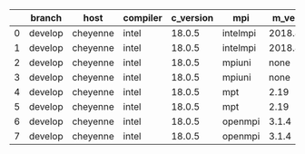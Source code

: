 |    | branch   | host     | compiler   | c_version   | mpi      | m_version   | o_g   | os    | build   |   u_pass |   u_fail |   s_pass |   s_fail |   e_pass |   e_fail |   nuopc_pass |   nuopc_fail | hash                                                                                                                           | modified            |
|----|----------|----------|------------|-------------|----------|-------------|-------|-------|---------|----------|----------|----------|----------|----------|----------|--------------|--------------|--------------------------------------------------------------------------------------------------------------------------------|---------------------|
|  0 | develop  | cheyenne | intel      | 18.0.5      | intelmpi | 2018.4.274  | O     | Linux | Pass    |    13687 |        0 |       49 |        0 |       80 |        0 |           50 |            0 | [artifacts](https://github.com/esmf-org/esmf-test-artifacts/tree/cheyenne/develop/cheyenne/intel/18.0.5/O/intelmpi/2018.4.274) | 02/17/2022_09:47:28 |
|  1 | develop  | cheyenne | intel      | 18.0.5      | intelmpi | 2018.4.274  | g     | Linux | Pass    |    13687 |        0 |       49 |        0 |       80 |        0 |           50 |            0 | [artifacts](https://github.com/esmf-org/esmf-test-artifacts/tree/cheyenne/develop/cheyenne/intel/18.0.5/g/intelmpi/2018.4.274) | 02/17/2022_09:47:28 |
|  2 | develop  | cheyenne | intel      | 18.0.5      | mpiuni   | none        | O     | Linux | Pass    |    12166 |        0 |        8 |        0 |       43 |        0 |            0 |           50 | [artifacts](https://github.com/esmf-org/esmf-test-artifacts/tree/cheyenne/develop/cheyenne/intel/18.0.5/O/mpiuni/none)         | 02/17/2022_09:47:28 |
|  3 | develop  | cheyenne | intel      | 18.0.5      | mpiuni   | none        | g     | Linux | Pass    |    12166 |        0 |        8 |        0 |       43 |        0 |            0 |           50 | [artifacts](https://github.com/esmf-org/esmf-test-artifacts/tree/cheyenne/develop/cheyenne/intel/18.0.5/g/mpiuni/none)         | 02/17/2022_09:47:28 |
|  4 | develop  | cheyenne | intel      | 18.0.5      | mpt      | 2.19        | O     | Linux | Pass    |    13687 |        0 |       49 |        0 |       80 |        0 |           50 |            0 | [artifacts](https://github.com/esmf-org/esmf-test-artifacts/tree/cheyenne/develop/cheyenne/intel/18.0.5/O/mpt/2.19)            | 02/17/2022_09:47:28 |
|  5 | develop  | cheyenne | intel      | 18.0.5      | mpt      | 2.19        | g     | Linux | Pass    |    13687 |        0 |       49 |        0 |       80 |        0 |           50 |            0 | [artifacts](https://github.com/esmf-org/esmf-test-artifacts/tree/cheyenne/develop/cheyenne/intel/18.0.5/g/mpt/2.19)            | 02/17/2022_09:47:28 |
|  6 | develop  | cheyenne | intel      | 18.0.5      | openmpi  | 3.1.4       | O     | Linux | Pass    |    13687 |        0 |       49 |        0 |       80 |        0 |           50 |            0 | [artifacts](https://github.com/esmf-org/esmf-test-artifacts/tree/cheyenne/develop/cheyenne/intel/18.0.5/O/openmpi/3.1.4)       | 02/17/2022_09:47:28 |
|  7 | develop  | cheyenne | intel      | 18.0.5      | openmpi  | 3.1.4       | g     | Linux | Pass    |    13687 |        0 |       49 |        0 |       80 |        0 |           50 |            0 | [artifacts](https://github.com/esmf-org/esmf-test-artifacts/tree/cheyenne/develop/cheyenne/intel/18.0.5/g/openmpi/3.1.4)       | 02/17/2022_09:47:28 |